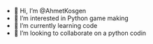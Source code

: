 - 👋 Hi, I’m @AhmetKosgen
- 👀 I’m interested in Python game making
- 🌱 I’m currently learning code
- 💞️ I’m looking to collaborate on a python codin

<!---
AhmetKosgen/AhmetKosgen is a ✨ special ✨ repository because its `README.md` (this file) appears on your GitHub profile.
You can click the Preview link to take a look at your changes.
--->
